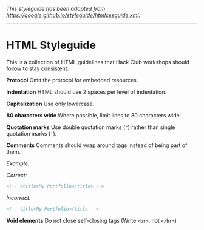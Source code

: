 _This styleguide has been adapted from
https://google.github.io/styleguide/htmlcssguide.xml._

-------------------------------------------------------------------------------

# HTML Styleguide

This is a collection of HTML guidelines that Hack Club workshops should follow
to stay consistent.

**Protocol** Omit the protocol for embedded resources.

**Indentation** HTML should use 2 spaces per level of indentation.

**Capitalization** Use only lowercase.

**80 characters wide** Where possible, limit lines to 80 characters wide.

**Quotation marks**
Use double quotation marks (`"`) rather than single quotation marks (`'`).

**Comments** Comments should wrap around tags instead of being part of them.

_Example:_

_Correct:_

```html
<!-- <title>My Portfolio</title> -->
```

_Incorrect:_

```html
<!-- title>My Portfolio</title -->
```

**Void elements** Do not close self-closing tags (Write `<br>`, not `</br>`)

